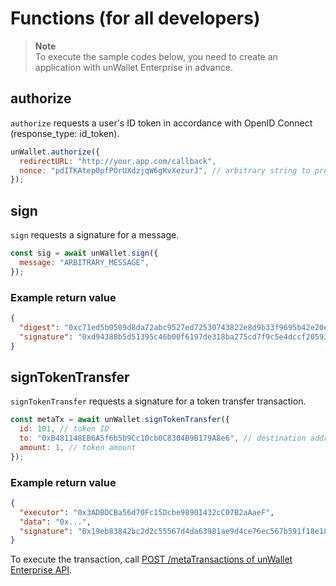 # Functions (for all developers)

> **Note**\
> To execute the sample codes below, you need to create an application with unWallet Enterprise in advance.

## authorize

`authorize` requests a user's ID token in accordance with OpenID Connect (response_type: id_token).

```js
unWallet.authorize({
  redirectURL: "http://your.app.com/callback",
  nonce: "pdITKAtep0pfPOrUXdzjqW6gKvXezurJ", // arbitrary string to prevent replay attacks
});
```

## sign

`sign` requests a signature for a message.

```js
const sig = await unWallet.sign({
  message: "ARBITRARY_MESSAGE",
});
```

### Example return value

```json
{
  "digest": "0xc71ed5b0509d8da72abc9527ed72530743822e8d9b33f9695b42e20ece78c09b",
  "signature": "0xd94388b5d51395c46b00f6197de318ba275cd7f9c5e4dccf2059373a4b41b3975403852e2587f262375e6d2b3318380dcd95535ecebec7e8c7ebbbefdcf22a371b"
}
```

## signTokenTransfer

`signTokenTransfer` requests a signature for a token transfer transaction.

```js
const metaTx = await unWallet.signTokenTransfer({
  id: 101, // token ID
  to: "0xB481148EB6A5f6b5b9Cc10cb0C8304B9B179A8e6", // destination address
  amount: 1, // token amount
});
```

### Example return value

```json
{
  "executor": "0x3ADBDCBa56d70Fc15Dcbe98901432cC07B2aAaeF",
  "data": "0x...",
  "signature": "0x19eb83842bc2d2c55567d4da63981ae9d4ce76ec567b591f18e18f4e030c4389331ba3ce0f1549331cb51710881320982b7b7a3632a7d81ca214690ecf3267c51c"
}
```

To execute the transaction, call [POST /metaTransactions of unWallet Enterprise API](https://developers.ent.unwallet.world/ja/latest/unwallet-ent-api.html#post-metatransactions).
